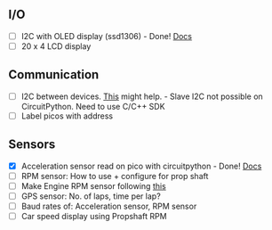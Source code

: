 ## I/O
- [ ] I2C with OLED display (ssd1306) - Done! [Docs](https://learn.adafruit.com/micropython-hardware-ssd1306-oled-display/circuitpython)
- [ ] 20 x 4 LCD display

## Communication
- [ ] I2C between devices. [This](https://www.instructables.com/Raspberry-Pi-Pico-With-I2C-Oled-Display-and-Circui/) might help. - Slave I2C not possible on CircuitPython. Need to use C/C++ SDK
- [ ] Label picos with address

## Sensors
- [x] Acceleration sensor read on pico with circuitpython - Done! [Docs](https://docs.circuitpython.org/projects/mpu6050/en/latest/)
- [ ] RPM sensor: How to use + configure for prop shaft
- [ ] Make Engine RPM sensor following [this](https://kokoraskostas.blogspot.com/p/inductive-spark-plug-sensor-engine-rpm.html)
- [ ] GPS sensor: No. of laps, time per lap?
- [ ] Baud rates of: Acceleration sensor, RPM sensor
- [ ] Car speed display using Propshaft RPM